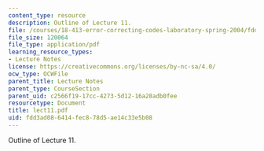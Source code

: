 ```yaml
---
content_type: resource
description: Outline of Lecture 11.
file: /courses/18-413-error-correcting-codes-laboratory-spring-2004/fdd3ad086414fec878d5ae14c33e5b08_lect11.pdf
file_size: 120064
file_type: application/pdf
learning_resource_types:
- Lecture Notes
license: https://creativecommons.org/licenses/by-nc-sa/4.0/
ocw_type: OCWFile
parent_title: Lecture Notes
parent_type: CourseSection
parent_uid: c2566f19-17cc-4273-5d12-16a28adb0fee
resourcetype: Document
title: lect11.pdf
uid: fdd3ad08-6414-fec8-78d5-ae14c33e5b08
---
```

Outline of Lecture 11.